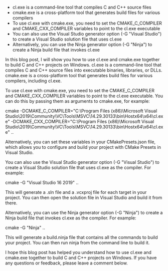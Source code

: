 
- cl.exe is a command-line tool that compiles C and C++ source files
- cmake.exe is a cross-platform tool that generates build files for various compilers
- To use cl.exe with cmake.exe, you need to set the CMAKE_C_COMPILER and CMAKE_CXX_COMPILER variables to point to the cl.exe executable
- You can also use the Visual Studio generator option (-G "Visual Studio") to create a Visual Studio solution file that uses cl.exe
- Alternatively, you can use the Ninja generator option (-G "Ninja") to create a Ninja build file that invokes cl.exe


In this blog post, I will show you how to use cl.exe and cmake.exe together to build C and C++ projects on Windows. cl.exe is a command-line tool that compiles C and C++ source files into executable binaries, libraries, or DLLs. cmake.exe is a cross-platform tool that generates build files for various compilers, including cl.exe.

To use cl.exe with cmake.exe, you need to set the CMAKE_C_COMPILER and CMAKE_CXX_COMPILER variables to point to the cl.exe executable. You can do this by passing them as arguments to cmake.exe, for example:

cmake -DCMAKE_C_COMPILER="C:\Program Files (x86)\Microsoft Visual Studio\2019\Community\VC\Tools\MSVC\14.29.30133\bin\Hostx64\x64\cl.exe" -DCMAKE_CXX_COMPILER="C:\Program Files (x86)\Microsoft Visual Studio\2019\Community\VC\Tools\MSVC\14.29.30133\bin\Hostx64\x64\cl.exe" ..

Alternatively, you can set these variables in your CMakePresets.json file, which allows you to configure and build your project with CMake Presets in Visual Studio.

You can also use the Visual Studio generator option (-G "Visual Studio") to create a Visual Studio solution file that uses cl.exe as the compiler. For example:

cmake -G "Visual Studio 16 2019" ..

This will generate a .sln file and a .vcxproj file for each target in your project. You can then open the solution file in Visual Studio and build it from there.

Alternatively, you can use the Ninja generator option (-G "Ninja") to create a Ninja build file that invokes cl.exe as the compiler. For example:

cmake -G "Ninja" ..

This will generate a build.ninja file that contains all the commands to build your project. You can then run ninja from the command line to build it.

I hope this blog post has helped you understand how to use cl.exe and cmake.exe together to build C and C++ projects on Windows. If you have any questions or feedback, please leave a comment below.
